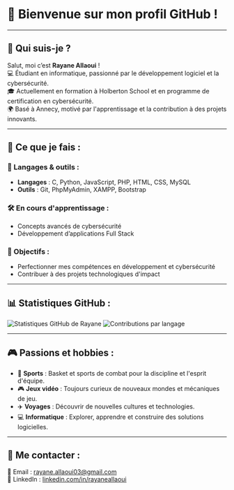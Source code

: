 # 🌟 Bienvenue sur mon profil GitHub !  

---

## 👋 Qui suis-je ?  
Salut, moi c’est **Rayane Allaoui** !  
💻 Étudiant en informatique, passionné par le développement logiciel et la cybersécurité.  
🎓 Actuellement en formation à Holberton School et en programme de certification en cybersécurité.  
🌍 Basé à Annecy, motivé par l'apprentissage et la contribution à des projets innovants.  

---

## 🚀 Ce que je fais :  
### 🔧 Langages & outils :  
- **Langages** : C, Python, JavaScript, PHP, HTML, CSS, MySQL  
- **Outils** : Git, PhpMyAdmin, XAMPP, Bootstrap  

### 🛠️ En cours d'apprentissage :  
- Concepts avancés de cybersécurité  
- Développement d’applications Full Stack  

### 🌱 Objectifs :  
- Perfectionner mes compétences en développement et cybersécurité  
- Contribuer à des projets technologiques d'impact  

---

## 📊 Statistiques GitHub :  
<img src="https://github-readme-stats.vercel.app/api?username=RayaneAll&show_icons=true&theme=radical" alt="Statistiques GitHub de Rayane" />  <img src="https://github-readme-stats.vercel.app/api/top-langs/?username=RayaneAll&layout=compact&theme=radical" alt="Contributions par langage" />  

---

## 🎮 Passions et hobbies :  
- 🏀 **Sports** : Basket et sports de combat pour la discipline et l'esprit d'équipe.  
- 🎮 **Jeux vidéo** : Toujours curieux de nouveaux mondes et mécaniques de jeu.  
- ✈️ **Voyages** : Découvrir de nouvelles cultures et technologies.  
- 💻 **Informatique** : Explorer, apprendre et construire des solutions logicielles.  

---

## 🎯 Me contacter :  
📧 Email : rayane.allaoui03@gmail.com  
🔗 LinkedIn : [linkedin.com/in/rayaneallaoui](https://linkedin.com/in/rayaneallaoui)  
